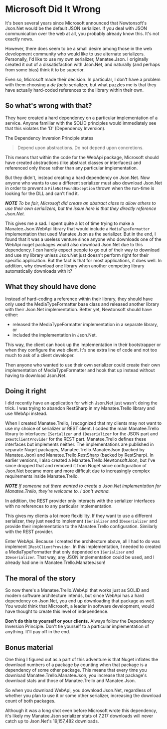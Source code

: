 # Microsoft Did It Wrong

It's been several years since Microsoft announced that Newtonsoft's Json.<span></span>Net would be the default JSON serializer. If you deal with JSON communication over the web at all, you probably already know this. It's not exactly news.

However, there does seem to be a small desire among those in the web development community who would like to use alternate serializers. Personally, I'd like to use my own serializer, Manatee.Json. I originally created it out of a dissatisfaction with Json.<span></span>Net, and naturally (and perhaps from some bias) think it to be superior.

Even so, Microsoft made their decision. In particular, I don't have a problem with them choosing a *de facto* serializer, but what puzzles me is that they have actually hard-coded references to the library within their own.

## So what's wrong with that?

They have created a hard dependency on a particular implementation of a service. Anyone familiar with the SOLID principles would immediately see that this violates the 'D' (Dependency Inversion).

The Dependency Inversion Principle states

> Depend upon abstractions. Do not depend upon concretions.

This means that within the code for the WebApi package, Microsoft should have created abstractions (like abstract classes or interfaces) and referenced only those rather than any particular implementation.

But they didn't, instead creating a hard dependency on Json.<span></span>Net. Now anyone who wants to use a different serializer must also download Json.<span></span>Net in order to prevent a `FileNotFoundException` thrown when the run-time is looking for the DLL and can't find it.

***NOTE** To be fair, Microsoft did create an abstract class to allow others to use their own serializers, but the issue here is that they directly reference Json.<span></span>Net.*

This gives me a sad. I spent quite a lot of time trying to make a Manatee.Json.WebApi library that would include a `MediaTypeFormatter` implementation that used Manatee.Json as the serializer. But in the end, I found that it was a useless venture since anyone who downloads one of the WebApi nuget packages would also download Json.<span></span>Net due to this dependency. I can hardly expect people to go out of their way to download and use my library unless Json.<span></span>Net just doesn't perform right for their specific application. But the fact is that for most applications, it does well. In addition, why download one library when another competing library automatically downloads with it?

## What they should have done

Instead of hard-coding a reference within their library, they should have only used the MediaTypeFormatter base class and released another library with their Json.<span></span>Net implementation. Better yet, Newtonsoft should have either:

- released the MediaTypeFormatter implementation in a separate library, or
- included the implementation in Json.<span></span>Net.

This way, the client can hook up the implementation in their bootstrapper or when they configure the web client. It's one extra line of code and not too much to ask of a client developer.

Then anyone who wanted to use their own serializer could create their own implementation of MediaTypeFormatter and hook that up instead without having to download Json.<span></span>Net.

## Doing it right

I did recently have an application for which Json.<span></span>Net just wasn't doing the trick. I was trying to abandon RestSharp in my Manatee.Trello library and use WebApi instead.

When I created Manatee.Trello, I recognized that my clients may not want to use my choice of serializer or REST client. I coded the main Manatee.Trello library to interfaces: `ISerializer` and `IDeserializer` for the JSON part and `IRestClientProvider` for the REST part. Manatee.Trello defines these interfaces but implements neither. The implementations are published in separate Nuget packages, Manatee.Trello.ManateeJson (backed by Manatee.Json) and Manatee.Trello.RestSharp (backed by RestSharp). In earlier versions, I also created a Manatee.Trello.NewtonsoftJson, but I've since dropped that and removed it from Nuget since configuration of Json.<span></span>Net became more and more difficult due to increasingly complex requirements inside Manatee.Trello.

***NOTE** If someone out there wanted to create a Json.<span></span>Net implementation for Manatee.Trello, they're welcome to. I don't wanna.*

In addition, the REST provider only interacts with the serializer interfaces with no references to any particular implementation.

This gives my clients a lot more flexibility. If they want to use a different serializer, they just need to implement `ISerializer` and `IDeserializer` and provide their implementation to the Manatee.Trello configuration. Similarly with the REST provider.

Enter WebApi. Because I created the architecture above, all I had to do was implement `IRestClientProvider`. In this implementation, I needed to created a MediaTypeFormatter that only depended on `ISerializer` and `IDeserializer`. That way, any JSON implementation could be used, and I already had one in Manatee.Trello.ManateeJson!

## The moral of the story

So now there's a Manatee.Trello.WebApi that works just as SOLID and modern software architecture intends, but since WebApi has a hard dependency on Json.<span></span>Net, you end up downloading that package as well. You would think that Microsoft, a leader in software development, would have thought to create this level of independence.

**Don't do this to yourself or your clients.** Always follow the Dependency Inversion Principle. Don't tie yourself to a particular implementation of anything. It'll pay off in the end.

## Bonus material

One thing I figured out as a part of this adventure is that Nuget inflates the download numbers of a package by counting when that package is a dependency of some other package. This means that every time you download Manatee.Trello.ManateeJson, you increase that package's download stats and those of Manatee.Trello and Manatee.Json.

So when you download WebApi, you download Json.<span></span>Net, regardless of whether you plan to use it or some other serializer, increasing the download count of both packages.

Although it was a long shot even before Microsoft wrote this dependency, it's likely my Manatee.Json serializer stats of 7,217 downloads will never catch up to Json.<span></span>Net's 19,157,482 downloads.